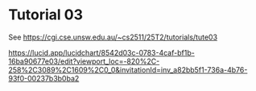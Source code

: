 # Tutorial 03

See https://cgi.cse.unsw.edu.au/~cs2511/25T2/tutorials/tute03

https://lucid.app/lucidchart/8542d03c-0783-4caf-bf1b-16ba90677e03/edit?viewport_loc=-820%2C-258%2C3089%2C1609%2C0_0&invitationId=inv_a82bb5f1-736a-4b76-93f0-00237b3b0ba2
